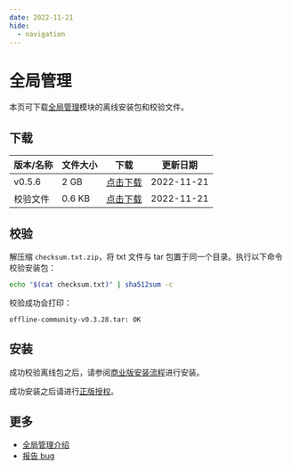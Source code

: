 ```yaml
---
date: 2022-11-21
hide:
  - navigation
---
```


# 全局管理

本页可下载[全局管理](../../ghippo/01ProductBrief/WhatisGhippo.md)模块的离线安装包和校验文件。

## 下载

| 版本/名称 | 文件大小 | 下载                                                                                               | 更新日期   |
| --------- | -------- | -------------------------------------------------------------------------------------------------- | ---------- |
| v0.5.6   | 2 GB    | [点击下载](https://qiniu-download-public.daocloud.io/DaoCloud_Enterprise/dce5/offline-v0.3.28.tar) | 2022-11-21 |
| 校验文件  | 0.6 KB   | [点击下载](./checksum.txt.zip)                                                                     | 2022-11-21 |

## 校验

解压缩 `checksum.txt.zip`，将 txt 文件与 tar 包置于同一个目录。执行以下命令校验安装包：

```sh
echo "$(cat checksum.txt)" | sha512sum -c
```

校验成功会打印：

```none
offline-community-v0.3.28.tar: OK
```

## 安装

成功校验离线包之后，请参阅[商业版安装流程](../../install/Air-Gap-install-full/start-install.md)进行安装。

成功安装之后请进行[正版授权](https://qingflow.com/f/e3291647)。

## 更多

- [全局管理介绍](../../ghippo/01ProductBrief/WhatisGhippo.md)
- [报告 bug](https://github.com/DaoCloud/DaoCloud-docs/issues)
